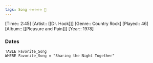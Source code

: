 ```yaml
---
tags: Song ⭐⭐⭐⭐⭐ 💛
---
```

[Time:: 2:45]
[Artist:: [[Dr. Hook]]]
[Genre:: Country Rock]
[Played:: 46]
[Album:: [[Pleasure and Pain]]]
[Year:: 1978]
### Dates
````dataview
TABLE Favorite_Song
WHERE Favorite_Song = "Sharing the Night Together"
````